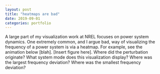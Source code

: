 ```yaml
---
layout: post
title: "heatmaps are bad"
date: 2019-09-01
categories: portfolio
---
```

A large part of my visualization work at NREL focuses on power system dynamics.  One extremely common, and I argue bad, way of visualizing the frequency of a power
system is via a heatmap.  For example, see the animation below [blah].
[Insert figure here].
Where did the perturbation originate? 
What system mode does this visualization display?
Where was the largest frequency deviation?
Where was the smallest frequency deviation?

